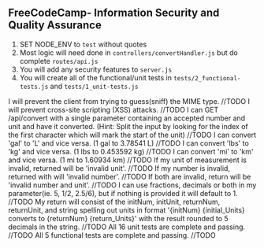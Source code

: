 **FreeCodeCamp**- Information Security and Quality Assurance
------

1) SET NODE_ENV to `test` without quotes
2) Most logic will need done in `controllers/convertHandler.js` but do complete `routes/api.js`
3) You will add any security features to `server.js`
4) You will create all of the functional/unit tests in `tests/2_functional-tests.js` and `tests/1_unit-tests.js`


I will prevent the client from trying to guess(sniff) the MIME type. //TODO
I will prevent cross-site scripting (XSS) attacks. //TODO
I can GET /api/convert with a single parameter containing an accepted number and unit and have it converted. (Hint: Split the input by looking for the index of the first character which will mark the start of the unit) //TODO
I can convert 'gal' to 'L' and vice versa. (1 gal to 3.78541 L) //TODO
I can convert 'lbs' to 'kg' and vice versa. (1 lbs to 0.453592 kg) //TODO
I can convert 'mi' to 'km' and vice versa. (1 mi to 1.60934 km) //TODO
If my unit of measurement is invalid, returned will be 'invalid unit'. //TODO
If my number is invalid, returned with will 'invalid number'. //TODO
If both are invalid, return will be 'invalid number and unit'. //TODO
I can use fractions, decimals or both in my parameter(ie. 5, 1/2, 2.5/6), but if nothing is provided it will default to 1. //TODO
My return will consist of the initNum, initUnit, returnNum, returnUnit, and string spelling out units in format '{initNum} {initial_Units} converts to {returnNum} {return_Units}' with the result rounded to 5 decimals in the string.  //TODO
All 16 unit tests are complete and passing. //TODO
All 5 functional tests are complete and passing. //TODO